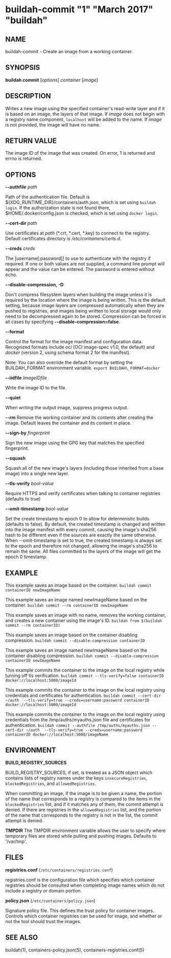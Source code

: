 # buildah-commit "1" "March 2017" "buildah"

## NAME
buildah\-commit - Create an image from a working container.

## SYNOPSIS
**buildah commit** [*options*] *container* [*image*]

## DESCRIPTION
Writes a new image using the specified container's read-write layer and if it
is based on an image, the layers of that image.  If *image* does not begin
with a registry name component, `localhost` will be added to the name.  If
*image* is not provided, the image will have no name.

## RETURN VALUE
The image ID of the image that was created.  On error, 1 is returned and errno is returned.

## OPTIONS

**--authfile** *path*

Path of the authentication file. Default is ${XDG\_RUNTIME\_DIR}/containers/auth.json, which is set using `buildah login`.
If the authorization state is not found there, $HOME/.docker/config.json is checked, which is set using `docker login`.

**--cert-dir** *path*

Use certificates at *path* (\*.crt, \*.cert, \*.key) to connect to the registry.
Default certificates directory is _/etc/containers/certs.d_.

**--creds** *creds*

The [username[:password]] to use to authenticate with the registry if required.
If one or both values are not supplied, a command line prompt will appear and the
value can be entered.  The password is entered without echo.

**--disable-compression, -D**

Don't compress filesystem layers when building the image unless it is required
by the location where the image is being written.  This is the default setting,
because image layers are compressed automatically when they are pushed to
registries, and images being written to local storage would only need to be
decompressed again to be stored.  Compression can be forced in all cases by
specifying **--disable-compression=false**.

**--format**

Control the format for the image manifest and configuration data.  Recognized
formats include *oci* (OCI image-spec v1.0, the default) and *docker* (version
2, using schema format 2 for the manifest).

Note: You can also override the default format by setting the BUILDAH\_FORMAT
environment variable.  `export BUILDAH\_FORMAT=docker`

**--iidfile** *ImageIDfile*

Write the image ID to the file.

**--quiet**

When writing the output image, suppress progress output.

**--rm**
Remove the working container and its contents after creating the image.
Default leaves the container and its content in place.

**--sign-by** *fingerprint*

Sign the new image using the GPG key that matches the specified fingerprint.

**--squash**

Squash all of the new image's layers (including those inherited from a base image) into a single new layer.

**--tls-verify** *bool-value*

Require HTTPS and verify certificates when talking to container registries (defaults to true)

**--omit-timestamp** *bool-value*

Set the create timestamp to epoch 0 to allow for deterministic builds (defaults to false).
By default, the created timestamp is changed and written into the image manifest with every commit,
causing the image's sha256 hash to be different even if the sources are exactly the same otherwise.
When --omit-timestamp is set to true, the created timestamp is always set to the epoch and therefore not
changed, allowing the image's sha256 to remain the same. All files committed to the layers of the image
will get the epoch 0 timestamp.

## EXAMPLE

This example saves an image based on the container.
 `buildah commit containerID newImageName`

This example saves an image named newImageName based on the container.
 `buildah commit --rm containerID newImageName`

This example saves an image with no name, removes the working container, and creates a new container using the image's ID.
 `buildah from $(buildah commit --rm containerID)`

This example saves an image based on the container disabling compression.
 `buildah commit --disable-compression containerID`

This example saves an image named newImageName based on the container disabling compression.
 `buildah commit --disable-compression containerID newImageName`

This example commits the container to the image on the local registry while turning off tls verification.
 `buildah commit --tls-verify=false containerID docker://localhost:5000/imageId`

This example commits the container to the image on the local registry using credentials and certificates for authentication.
 `buildah commit --cert-dir ~/auth  --tls-verify=true --creds=username:password containerID docker://localhost:5000/imageId`

This example commits the container to the image on the local registry using credentials from the /tmp/auths/myauths.json file and certificates for authentication.
 `buildah commit --authfile /tmp/auths/myauths.json --cert-dir ~/auth  --tls-verify=true --creds=username:password containerID docker://localhost:5000/imageName`

## ENVIRONMENT

**BUILD\_REGISTRY\_SOURCES**

BUILD\_REGISTRY\_SOURCES, if set, is treated as a JSON object which contains
lists of registry names under the keys `insecureRegistries`,
`blockedRegistries`, and `allowedRegistries`.

When committing an image, if the image is to be given a name, the portion of
the name that corresponds to a registry is compared to the items in the
`blockedRegistries` list, and if it matches any of them, the commit attempt is
denied.  If there are registries in the `allowedRegistries` list, and the
portion of the name that corresponds to the registry is not in the list, the
commit attempt is denied.

**TMPDIR**
The TMPDIR environment variable allows the user to specify where temporary files
are stored while pulling and pushing images.  Defaults to '/var/tmp'.

## FILES

**registries.conf** (`/etc/containers/registries.conf`)

registries.conf is the configuration file which specifies which container registries should be consulted when completing image names which do not include a registry or domain portion.

**policy.json** (`/etc/containers/policy.json`)

Signature policy file.  This defines the trust policy for container images.  Controls which container registries can be used for image, and whether or not the tool should trust the images.

## SEE ALSO
buildah(1), containers-policy.json(5), containers-registries.conf(5)
